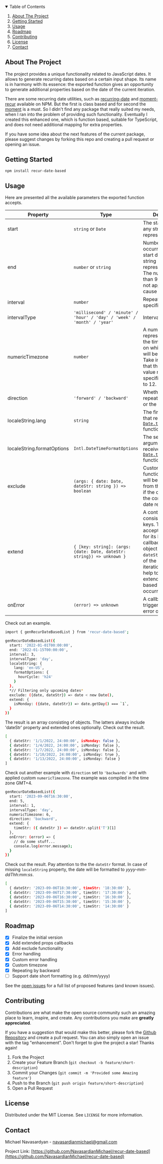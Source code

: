<details open>
  <summary>Table of Contents</summary>
  <ol>
    <li>
      <a href="#about-the-project">About The Project</a>
    </li>
    <li>
      <a href="#getting-started">Getting Started</a>
    </li>
    <li><a href="#usage">Usage</a></li>
    <li><a href="#roadmap">Roadmap</a></li>
    <li><a href="#contributing">Contributing</a></li>
    <li><a href="#license">License</a></li>
    <li><a href="#contact">Contact</a></li>
  </ol>
</details>




<!-- ABOUT THE PROJECT -->
## About The Project

The project provides a unique functionality related to JavaScript dates. It allows to generate recurring dates based on a certain input shape. Its name is in harmony with its essence: the exported function gives an opportunity to generate additional properties based on the date of the current iteration.

There are some recurring date utilities, such as <a target="_blank" href="https://www.npmjs.com/package/recurring-date">recurring-date</a> and <a target="_blank" href="https://www.npmjs.com/package/moment-recur">moment-recur</a> available on NPM. But the first is class based and for second the <a target="_blank" href="https://www.npmjs.com/package/moment">moment</a> is a must. So I didn't find any package that really suited my needs, when I ran into the problem of providing such functionality․ Eventually I created this enhanced one, which is function based, suitable for TypeScript, and does not need additional mapping for extra properties.


If you have some idea about the next features of the current package, please suggest changes by forking this repo and creating a pull request or opening an issue.


<!-- GETTING STARTED -->
## Getting Started

```sh
npm install recur-date-based
```
 

<!-- USAGE EXAMPLES -->
## Usage

Here are presented all the available parameters the exported function accepts.

| Property                   | Type                 | Description  | Default    |
| -------------------------- | -------------        | ------------ | ----------- |
| start                      | `string` or `Date`       | The start date or its any string representation. | today      |
| end                        | `number` or `string`      | Number of occurrences or the start date or any string representation of it. The number larger than 99999 will is not applicable (will cause an error). | `100` |
| interval                   | `number`      | Repeat by a specified interval. | `1` |
| intervalType               | `'millisecond' / 'minute' / 'hour' / 'day' / 'week' / 'month' / 'year'` | Interval unit name. | `'day'` |
| numericTimezone            | `number` | A numeric representation of the timezone, based on which the output will be formatted. Take into account that the provided value must in a specific range -12 to 12.  | user's timezone |
| direction                  | `'forward' / 'backward'` | Whether dates repeat to the future or the past. | `'forward'` |
| localeString.lang          | `string`                 | The first argument that receives the <a target="_blank" href="https://developer.mozilla.org/en-US/docs/Web/JavaScript/Reference/Global_Objects/Date/toLocaleString">`Date.toLocaleString`</a> function. | `null` |
| localeString.formatOptions          | `Intl.DateTimeFormatOptions` | The second argument that receives the <a target="_blank" href="https://developer.mozilla.org/en-US/docs/Web/JavaScript/Reference/Global_Objects/Date/toLocaleString">`Date.toLocaleString`</a> function. | `null` |
| exclude                    | `(args: { date: Date, dateStr: string }) => boolean` | Custom filter function. The date will be excluded from the result only if the callback for the corresponding date returns `true`.  | `null` |
| extend                   | `{ [key: string]: (args: {date: Date, dateStr: string}) => unknown }` | A container consisting of extra keys. The object accepts functions for its keys. The callback receives an object with `date` and `dateStr` properties of the current iteration. This can help to generate extended properties based on current occurrence. | `null` |
| onError                    | `(error) => unknown` | A callback which is triggered when any error occurs. | `null` |


Check out an example.


```sh
import { genRecurDateBasedList } from 'recur-date-based';

genRecurDateBasedList({
  start: '2022-01-01T00:00:00',
  end: '2022-01-15T00:00:00',
  interval: 3,
  intervalType: 'day',
  localeString: {
    lang: 'en-US',
    formatOptions: {
      hourCycle: 'h24'
    }
  },
  *// Filtering only upcoming dates*
  exclude: ({date, dateStr}) => date < new Date(),
  extend: {
    isMonday: ({date, dateStr}) => date.getDay() === `1`,
  }
})
```

The result is an array consisting of objects. The latters always include 'dateStr' property and extended ones optionally. Check out the result.

```sh
[
  { dateStr: '1/1/2022, 24:00:00', isMonday: false },
  { dateStr: '1/4/2022, 24:00:00', isMonday: false },
  { dateStr: '1/7/2022, 24:00:00', isMonday: false },
  { dateStr: '1/10/2022, 24:00:00', isMonday: true },
  { dateStr: '1/13/2022, 24:00:00', isMonday: false }
]
```

Check out another example with `direction` set to `'backwards'` and with applied custom `numericTimezone`. The example was compiled in the time zone GMT+4.

```sh
genRecurDateBasedList({
  start: '2023-09-06T16:30:00',
  end: 5,
  interval: 1,
  intervalType: 'day',
  numericTimezone: 6,
  direction: 'backward',
  extend: {
    timeStr: ({ dateStr }) => dateStr.split('T')[1]
  },
  onError: (error) => {
    // do some stuff...
    console.log(error.message);
  }
})
```

Check out the result. Pay attention to the the `dateStr` format. In case of missing `localeString` property, the date will be formatted to _yyyy-mm-ddThh:mm:ss_.

```sh
[
  { dateStr: '2023-09-06T18:30:00', timeStr: '18:30:00' },
  { dateStr: '2023-09-06T17:30:00', timeStr: '17:30:00' },
  { dateStr: '2023-09-06T16:30:00', timeStr: '16:30:00' },
  { dateStr: '2023-09-06T15:30:00', timeStr: '15:30:00' },
  { dateStr: '2023-09-06T14:30:00', timeStr: '14:30:00' }
]
```

<!-- ROADMAP -->
## Roadmap

- [x] Finalize the initial version
- [x] Add extended props callbacks
- [x] Add exclude functionality
- [x] Error handling
- [x] Custom error handling
- [x] Custom timezone
- [x] Repeating by backward
- [ ] Support date short formatting (e.g. dd/mm/yyyy)

See the [open issues](https://github.com/NavasardianMichael/recur-date-based/issues) for a full list of proposed features (and known issues).


<!-- CONTRIBUTING -->
## Contributing

Contributions are what make the open source community such an amazing place to learn, inspire, and create. Any contributions you make are **greatly appreciated**.

If you have a suggestion that would make this better, please fork the <a target="_blank" href="https://github.com/NavasardianMichael/recur-date-based">Github Repository</a> and create a pull request. You can also simply open an issue with the tag "enhancement".
Don't forget to give the project a star! Thanks again!

1. Fork the Project
2. Create your Feature Branch (`git checkout -b feature/short-description`)
3. Commit your Changes (`git commit -m 'Provided some Amazing feature'`)
4. Push to the Branch (`git push origin feature/short-description`)
5. Open a Pull Request


<!-- LICENSE -->
## License

Distributed under the MIT License. See `LICENSE` for more information.


<!-- CONTACT -->
## Contact

Michael Navasardyan - <a target="_blank" href='mailto:navasardianmichael@gmail.com'>navasardianmichael@gmail.com</a>

Project Link: [https://github.com/NavasardianMichael/recur-date-based](https://github.com/NavasardianMichael/recur-date-based)
